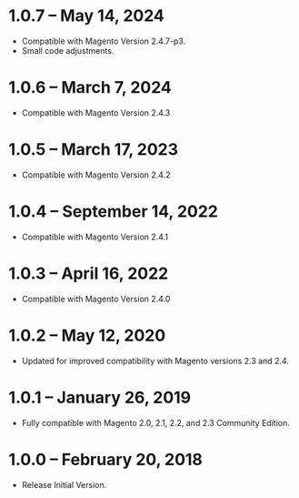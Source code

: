 1.0.7 – May 14, 2024
=============
* Compatible with Magento Version 2.4.7-p3.
* Small code adjustments.

1.0.6 – March 7, 2024
=============
* Compatible with Magento Version 2.4.3

1.0.5 – March 17, 2023
=============
* Compatible with Magento Version 2.4.2

1.0.4 – September 14, 2022
=============
* Compatible with Magento Version 2.4.1

1.0.3 – April 16, 2022
=============
* Compatible with Magento Version 2.4.0

1.0.2 – May 12, 2020
=============
* Updated for improved compatibility with Magento versions 2.3 and 2.4.

1.0.1 – January 26, 2019
=============
* Fully compatible with Magento 2.0, 2.1, 2.2, and 2.3 Community Edition. 

1.0.0 – February 20, 2018
=============
* Release Initial Version.